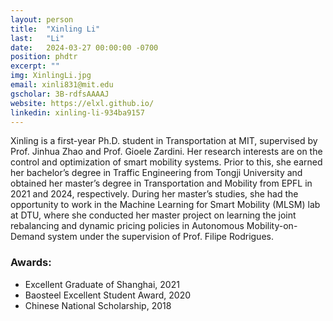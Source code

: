 ```yaml
---
layout: person
title:  "Xinling Li"
last:   "Li"
date:   2024-03-27 00:00:00 -0700
position: phdtr
excerpt: ""
img: XinlingLi.jpg
email: xinli831@mit.edu
gscholar: 3B-rdfsAAAAJ
website: https://elxl.github.io/
linkedin: xinling-li-934ba9157
---
```


Xinling is a first-year Ph.D. student in Transportation at MIT, supervised by Prof. Jinhua Zhao and Prof. Gioele Zardini. 
Her research interests are on the control and optimization of smart mobility systems. Prior to this, she earned her bachelor’s degree in Traffic Engineering from Tongji University and obtained her master’s degree in Transportation and Mobility from EPFL in 2021 and 2024, respectively. During her master’s studies, she had the opportunity to work in the Machine Learning for Smart Mobility (MLSM) lab at DTU, where she conducted her master project on learning the joint rebalancing and dynamic pricing policies in Autonomous Mobility-on-Demand system under the supervision of Prof. Filipe Rodrigues.


### Awards:
- Excellent Graduate of Shanghai, 2021
- Baosteel Excellent Student Award, 2020
- Chinese National Scholarship, 2018

